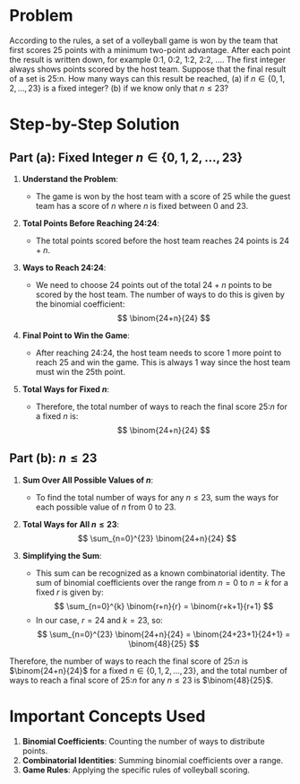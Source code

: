 # Problem
According to the rules, a set of a volleyball game is won by the team that first scores 25 points with a minimum two-point advantage. After each point the result is written down, for example 0:1, 0:2, 1:2, 2:2, .... The first integer always shows points scored by the host team. Suppose that the final result of a set is 25:n. How many ways can this result be reached,
(a) if $n \in \{0,1,2,\ldots,23\}$ is a fixed integer?
(b) if we know only that $n \leq 23$?

# Step-by-Step Solution

## Part (a): Fixed Integer $n \in \{0, 1, 2, \ldots, 23\}$

1. **Understand the Problem**:
    - The game is won by the host team with a score of 25 while the guest team has a score of $n$ where $n$ is fixed between 0 and 23.

2. **Total Points Before Reaching 24:24**:
    - The total points scored before the host team reaches 24 points is $24 + n$.

3. **Ways to Reach 24:24**:
    - We need to choose 24 points out of the total $24+n$ points to be scored by the host team. The number of ways to do this is given by the binomial coefficient:
    $$
    \binom{24+n}{24}
    $$

4. **Final Point to Win the Game**:
    - After reaching 24:24, the host team needs to score 1 more point to reach 25 and win the game. This is always 1 way since the host team must win the 25th point.

5. **Total Ways for Fixed $n$**:
    - Therefore, the total number of ways to reach the final score 25:$n$ for a fixed $n$ is:
    $$
    \binom{24+n}{24}
    $$

## Part (b): $n \leq 23$

1. **Sum Over All Possible Values of $n$**:
    - To find the total number of ways for any $n \leq 23$, sum the ways for each possible value of $n$ from 0 to 23.

2. **Total Ways for All $n \leq 23$**:
    $$
    \sum_{n=0}^{23} \binom{24+n}{24}
    $$

3. **Simplifying the Sum**:
    - This sum can be recognized as a known combinatorial identity. The sum of binomial coefficients over the range from $n = 0$ to $n = k$ for a fixed $r$ is given by:
    $$
    \sum_{n=0}^{k} \binom{r+n}{r} = \binom{r+k+1}{r+1}
    $$
    - In our case, $r = 24$ and $k = 23$, so:
    $$
    \sum_{n=0}^{23} \binom{24+n}{24} = \binom{24+23+1}{24+1} = \binom{48}{25}
    $$

Therefore, the number of ways to reach the final score of 25:$n$ is $\binom{24+n}{24}$ for a fixed $n \in \{0, 1, 2, \ldots, 23\}$, and the total number of ways to reach a final score of 25:$n$ for any $n \leq 23$ is $\binom{48}{25}$.

# Important Concepts Used
1. **Binomial Coefficients**: Counting the number of ways to distribute points.
2. **Combinatorial Identities**: Summing binomial coefficients over a range.
3. **Game Rules**: Applying the specific rules of volleyball scoring.
